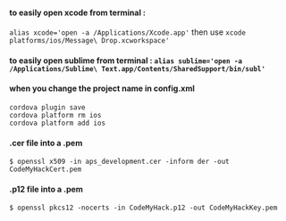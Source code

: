 
#### to easily open xcode from terminal : 
`alias xcode='open -a /Applications/Xcode.app'` then use `xcode platforms/ios/Message\ Drop.xcworkspace'`

#### to easily open sublime from terminal : `alias sublime='open -a /Applications/Sublime\ Text.app/Contents/SharedSupport/bin/subl'`

#### when you change the project name in config.xml 
```
cordova plugin save
cordova platform rm ios
cordova platform add ios
```

#### .cer file into a .pem
`$ openssl x509 -in aps_development.cer -inform der -out CodeMyHackCert.pem`

#### .p12 file into a .pem
`$ openssl pkcs12 -nocerts -in CodeMyHack.p12 -out CodeMyHackKey.pem`